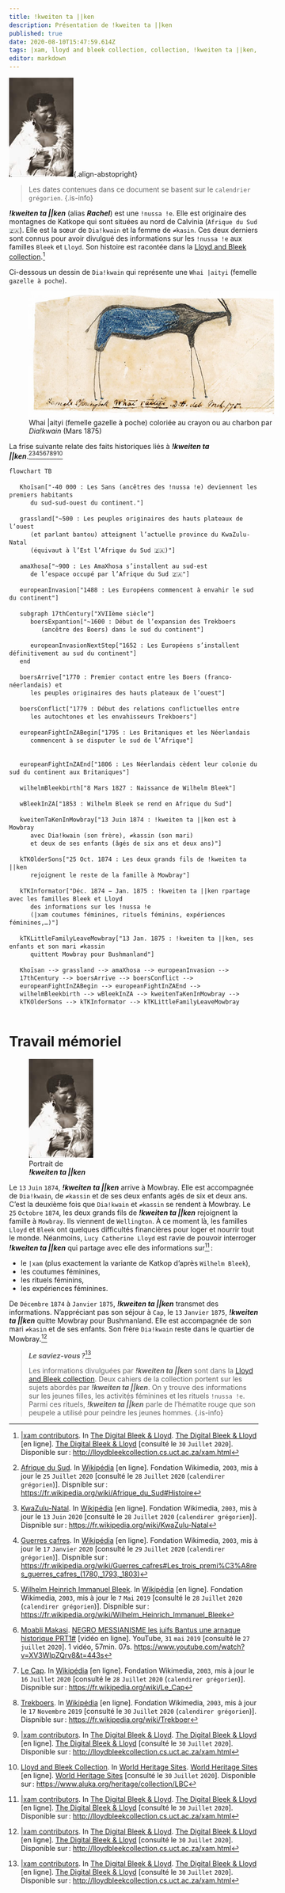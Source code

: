 ```yaml
---
title: !kweiten ta ||ken
description: Présentation de !kweiten ta ||ken
published: true
date: 2020-08-10T15:47:59.614Z
tags: |xam, lloyd and bleek collection, collection, !kweiten ta ||ken, ta, ||ken, rachel, !kweiten ta
editor: markdown
---
```


![!kweiten-ta-ken.jpg](/images/personnalite/kemit/kweiten-ta-ken/!kweiten-ta-ken.jpg){.align-abstopright}

> Les dates contenues dans ce document se basent sur le `calendrier grégorien`.
{.is-info}

***!kweiten ta ||ken*** (alias ***Rachel***) est une `!nussa !e`. Elle est originaire des montagnes de Katkope qui sont situées au nord de Calvinia (`Afrique du Sud 🇿🇦`). Elle est la sœur de `Dia!kwain` et la femme de `≠kasin`. Ces deux derniers sont connus pour avoir divulgué des informations sur les `!nussa !e` aux familles `Bleek` et `Lloyd`. Son histoire est racontée dans la [Lloyd and Bleek collection](http://lloydbleekcollection.cs.uct.ac.za).[^1]

Ci-dessous un dessin de `Dia!kwain` qui représente une `Whai |aityi` (femelle `gazelle à poche`).

<figure class="image image_resized" style="width: 100%;">
   <img src="/images/art/drawing/!nussa-!e_whai-aityi-from-dia!kwain_public-domain.jpg">
   <figcaption>
      Whai |aityi (femelle gazelle à poche) coloriée au crayon ou au charbon par <i>Dia!kwain</i> (Mars 1875)
   </figcaption>
</figure>

La frise suivante relate des faits historiques liés à ***!kweiten ta ||ken***.[^4][^5][^6][^3][^7][^8][^9][^1][^2]

```mermaid
flowchart TB
   
   Khoïsan["-40 000 : Les Sans (ancêtres des !nussa !e) deviennent les premiers habitants
      du sud-sud-ouest du continent."]
   
   grassland["~500 : Les peuples originaires des hauts plateaux de l’ouest
      (et parlant bantou) atteignent l’actuelle province du KwaZulu-Natal
      (équivaut à l’Est l’Afrique du Sud 🇿🇦)"]
   
   amaXhosa["~900 : Les AmaXhosa s’installent au sud-est
      de l’espace occupé par l’Afrique du Sud 🇿🇦"]
   
   europeanInvasion["1488 : Les Européens commencent à envahir le sud du continent"]
   
   subgraph 17thCentury["XVIIème siècle"]
      boersExpantion["~1600 : Début de l’expansion des Trekboers
         (ancêtre des Boers) dans le sud du continent"]
      
      europeanInvasionNextStep["1652 : Les Européens s’installent définitivement au sud du continent"]
   end
   
   boersArrive["1770 : Premier contact entre les Boers (franco-néerlandais) et
      les peuples originaires des hauts plateaux de l’ouest"]
   
   boersConflict["1779 : Début des relations conflictuelles entre
      les autochtones et les envahisseurs Trekboers"]
      
   europeanFightInZABegin["1795 : Les Britaniques et les Néerlandais
      commencent à se disputer le sud de l’Afrique"]
   

   europeanFightInZAEnd["1806 : Les Néerlandais cèdent leur colonie du sud du continent aux Britaniques"]
               
   wilhelmBleekbirth["8 Mars 1827 : Naissance de Wilhelm Bleek"]
               
   wBleekInZA["1853 : Wilhelm Bleek se rend en Afrique du Sud"]
      
   kweitenTaKenInMowbray["13 Juin 1874 : !kweiten ta ||ken est à Mowbray
      avec Dia!kwain (son frère), ≠kassin (son mari)
      et deux de ses enfants (âgés de six ans et deux ans)"]
               
   kTKOlderSons["25 Oct. 1874 : Les deux grands fils de !kweiten ta ||ken
      rejoignent le reste de la famille à Mowbray"]
   
   kTKInformator["Déc. 1874 − Jan. 1875 : !kweiten ta ||ken rpartage avec les familles Bleek et Lloyd
      des informations sur les !nussa !e
      (|xam coutumes féminines, rituels féminins, expériences féminines,…)"]
      
   kTKLittleFamilyLeaveMowbray["13 Jan. 1875 : !kweiten ta ||ken, ses enfants et son mari ≠kassin
      quittent Mowbray pour Bushmanland"]
   
   Khoïsan --> grassland --> amaXhosa --> europeanInvasion -->
   17thCentury --> boersArrive --> boersConflict --> 
   europeanFightInZABegin --> europeanFightInZAEnd -->
   wilhelmBleekbirth --> wBleekInZA --> kweitenTaKenInMowbray -->
   kTKOlderSons --> kTKInformator --> kTKLittleFamilyLeaveMowbray
   
```

# Travail mémoriel

<figure class="image image-style-align-right"><img src="/images/personnalite/kemit/kweiten-ta-ken/!kweiten-ta-ken.jpg"> <figcaption>Portrait de<br/><i><b>!kweiten ta ||ken</b></i></figcaption></figure>

Le `13` `Juin` `1874`, ***!kweiten ta ||ken***  arrive à Mowbray. Elle est accompagnée de `Dia!kwain`, de `≠kassin` et de ses deux enfants agés de six et deux ans. C’est la deuxième fois que `Dia!kwain` et `≠kassin` se rendent à Mowbray. Le `25` `Octobre` `1874`, les deux grands fils de ***!kweiten ta ||ken*** rejoignent la famille à `Mowbray`. Ils viennent de `Wellington`. À ce moment là, les familles `Lloyd` et `Bleek` ont quelques difficultés financières pour loger et nourrir tout le monde. Néanmoins, `Lucy Catherine Lloyd` est ravie de pouvoir interroger ***!kweiten ta ||ken*** qui partage avec elle des informations sur[^1] :

- le `|xam` (plus exactement la variante de Katkop d’après `Wilhelm Bleek`),
- les coutumes féminines,
- les rituels féminins,
- les expériences féminines.

De `Décembre` `1874` à `Janvier` `1875`, ***!kweiten ta ||ken*** transmet des informations.
N’appréciant pas son séjour à `Cap`, le `13` `Janvier` `1875`, ***!kweiten ta ||ken*** quitte Mowbray pour Bushmanland. Elle est accompagnée de son mari `≠kasin` et de ses enfants. Son frère `Dia!kwain` reste dans le quartier de Mowbray.[^1]

> ***Le saviez-vous ?***[^1]
> 
> Les informations divulguées par ***!kweiten ta ||ken*** sont dans la [Lloyd and Bleek collection](http://lloydbleekcollection.cs.uct.ac.za). Deux cahiers de la collection portent sur les sujets abordés par ***!kweiten ta ||ken***.
> On y trouve des informations sur les jeunes filles, les activités féminines et les rituels `!nussa !e`. Parmi ces rituels, ***!kweiten ta ||ken*** parle de l’hématite rouge que son peupele a utilisé pour peindre les jeunes hommes.
{.is-info}

[^1]: [|xam contributors](http://lloydbleekcollection.cs.uct.ac.za/xam.html). In [The Digital Bleek & Lloyd](http://lloydbleekcollection.cs.uct.ac.za). [The Digital Bleek & Lloyd](http://lloydbleekcollection.cs.uct.ac.za) [en ligne]. [The Digital Bleek & Lloyd](http://lloydbleekcollection.cs.uct.ac.za) [consulté le `30` `Juillet` `2020`]. Disponible sur : http://lloydbleekcollection.cs.uct.ac.za/xam.html
[^2]: [Lloyd and Bleek Collection](https://www.aluka.org/heritage/collection/LBC). In [World Heritage Sites](https://www.aluka.org/heritage). [World Heritage Sites](https://www.aluka.org/heritage) [en ligne]. [World Heritage Sites](https://www.aluka.org/heritage) [consulté le `30` `Juillet` `2020`]. Disponible sur : https://www.aluka.org/heritage/collection/LBC
[^3]: [Wilhelm Heinrich Immanuel Bleek](https://fr.wikipedia.org/wiki/Wilhelm_Heinrich_Immanuel_Bleek). In [Wikipédia](https://wikipedia.org) [en ligne]. Fondation Wikimedia, `2003`, mis à jour le `7` `Mai` `2019` [consulté le `28` `Juillet` `2020` (`calendirer grégorien`)]. Dispnible sur : https://fr.wikipedia.org/wiki/Wilhelm_Heinrich_Immanuel_Bleek
[^4]: [Afrique du Sud](https://fr.wikipedia.org/wiki/Afrique_du_Sud#Histoire). In [Wikipédia](https://wikipedia.org) [en ligne]. Fondation Wikimedia, `2003`, mis à jour le `25` `Juillet` `2020` [consulté le `28` `Juillet` `2020` (`calendirer grégorien`)]. Dispnible sur : https://fr.wikipedia.org/wiki/Afrique_du_Sud#Histoire
[^5]: [KwaZulu-Natal](https://fr.wikipedia.org/wiki/KwaZulu-Natal). In [Wikipédia](https://wikipedia.org) [en ligne]. Fondation Wikimedia, `2003`, mis à jour le `13` `Juin` `2020` [consulté le `28` `Juillet` `2020` (`calendirer grégorien`)]. Dispnible sur : https://fr.wikipedia.org/wiki/KwaZulu-Natal
[^6]: [Guerres cafres](https://fr.wikipedia.org/wiki/Guerres_cafres#Les_trois_premi%C3%A8res_guerres_cafres_(1780,_1793,_1803)). In [Wikipédia](https://wikipedia.org) [en ligne]. Fondation Wikimedia, `2003`, mis à jour le `17` `Janvier` `2020` [consulté le `29` `Juillet` `2020` (`calendirer grégorien`)]. Dispnible sur : https://fr.wikipedia.org/wiki/Guerres_cafres#Les_trois_premi%C3%A8res_guerres_cafres_(1780,_1793,_1803)
[^7]: [Moabli Makasi](https://www.youtube.com/channel/UCjj4wUCAsYWITZQv4DbtPNw). [NEGRO MESSIANISME les juifs Bantus une arnaque historique PRT1#](https://www.youtube.com/watch?v=XV3WIpZQrv8&t=443s) [vidéo en ligne]. YouTube, `31` `mai` `2019` [consulté le `27` `juillet` `2020`]. 1 vidéo, 57min. 07s. https://www.youtube.com/watch?v=XV3WIpZQrv8&t=443s
[^8]: [Le Cap](https://fr.wikipedia.org/wiki/Le_Cap). In [Wikipédia](https://wikipedia.org) [en ligne]. Fondation Wikimedia, `2003`, mis à jour le `16` `Juillet` `2020` [consulté le `28` `Juillet` `2020` (`calendirer grégorien`)]. Dispnible sur : https://fr.wikipedia.org/wiki/Le_Cap
[^9]: [Trekboers](https://fr.wikipedia.org/wiki/Trekboer). In [Wikipédia](https://wikipedia.org) [en ligne]. Fondation Wikimedia, `2003`, mis à jour le `17` `Novembre` `2019` [consulté le `30` `Juillet` `2020` (`calendirer grégorien`)]. Dispnible sur : https://fr.wikipedia.org/wiki/Trekboer
[^10]: [Huguenot](https://fr.wikipedia.org/wiki/Huguenot). In [Wikipédia](https://wikipedia.org) [en ligne]. Fondation Wikimedia, `2003`, mis à jour le `26` `Mai` `2020` [consulté le `30` `Juillet` `2020` (`calendirer grégorien`)]. Dispnible sur : https://fr.wikipedia.org/wiki/Huguenot